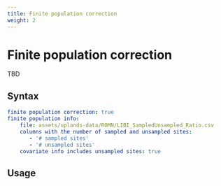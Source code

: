 ```yaml
---
title: Finite population correction
weight: 2
---
```


# Finite population correction
TBD

## Syntax
```yml
finite population correction: true
finite population info:
    file: assets/uplands-data/ROMN/LIBI_SampledUnsampled_Ratio.csv
    columns with the number of sampled and unsampled sites:
       - '# sampled sites'
       - '# unsampled sites'
    covariate info includes unsampled sites: true
```

## Usage
